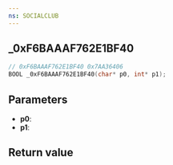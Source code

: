 ```yaml
---
ns: SOCIALCLUB
---
```

## _0xF6BAAAF762E1BF40

```c
// 0xF6BAAAF762E1BF40 0x7AA36406
BOOL _0xF6BAAAF762E1BF40(char* p0, int* p1);
```


## Parameters
* **p0**: 
* **p1**: 

## Return value
